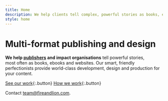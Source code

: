 ```yaml
---
title: Home
description: We help clients tell complex, powerful stories as books, ebooks and websites. Our smart, friendly perfectionists provide world-class development, design and production for your content.
style: home
---
```


# Multi-format publishing and&nbsp;design

**We help [publishers](publishing) and impact organisations** tell powerful stories, most&nbsp;often as books, ebooks and websites. Our smart, friendly perfectionists provide world-class development, design and production for your content.

[See our work]({{site.baseurl}}/portfolio){:.button}
[How we work]({{site.baseurl}}/workflow){:.button}

Contact [team@fireandlion.com](mailto:team@fireandlion.com).
